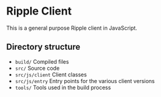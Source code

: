 # Ripple Client

This is a general purpose Ripple client in JavaScript.


## Directory structure

* `build/` Compiled files
* `src/` Source code
* `src/js/client` Client classes
* `src/js/entry` Entry points for the various client versions
* `tools/` Tools used in the build process
